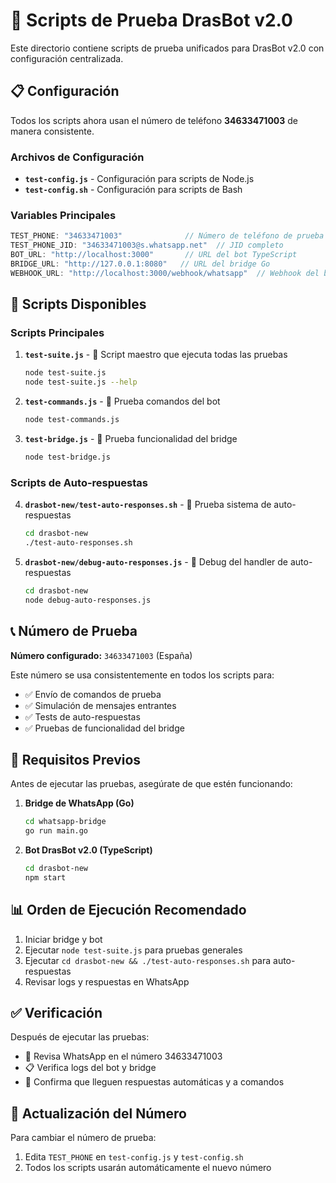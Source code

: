 # 🧪 Scripts de Prueba DrasBot v2.0

Este directorio contiene scripts de prueba unificados para DrasBot v2.0 con configuración centralizada.

## 📋 Configuración

Todos los scripts ahora usan el número de teléfono **34633471003** de manera consistente.

### Archivos de Configuración

- **`test-config.js`** - Configuración para scripts de Node.js
- **`test-config.sh`** - Configuración para scripts de Bash  

### Variables Principales

```javascript
TEST_PHONE: "34633471003"              // Número de teléfono de prueba (España)
TEST_PHONE_JID: "34633471003@s.whatsapp.net"  // JID completo
BOT_URL: "http://localhost:3000"       // URL del bot TypeScript
BRIDGE_URL: "http://127.0.0.1:8080"   // URL del bridge Go
WEBHOOK_URL: "http://localhost:3000/webhook/whatsapp"  // Webhook del bot
```

## 🚀 Scripts Disponibles

### Scripts Principales

1. **`test-suite.js`** - 🎯 Script maestro que ejecuta todas las pruebas
   ```bash
   node test-suite.js
   node test-suite.js --help
   ```

2. **`test-commands.js`** - 🤖 Prueba comandos del bot
   ```bash
   node test-commands.js
   ```

3. **`test-bridge.js`** - 🌉 Prueba funcionalidad del bridge
   ```bash
   node test-bridge.js
   ```

### Scripts de Auto-respuestas

4. **`drasbot-new/test-auto-responses.sh`** - 💬 Prueba sistema de auto-respuestas
   ```bash
   cd drasbot-new
   ./test-auto-responses.sh
   ```

5. **`drasbot-new/debug-auto-responses.js`** - 🔧 Debug del handler de auto-respuestas
   ```bash
   cd drasbot-new
   node debug-auto-responses.js
   ```

## 📞 Número de Prueba

**Número configurado:** `34633471003` (España)

Este número se usa consistentemente en todos los scripts para:
- ✅ Envío de comandos de prueba
- ✅ Simulación de mensajes entrantes  
- ✅ Tests de auto-respuestas
- ✅ Pruebas de funcionalidad del bridge

## 🔧 Requisitos Previos

Antes de ejecutar las pruebas, asegúrate de que estén funcionando:

1. **Bridge de WhatsApp (Go)**
   ```bash
   cd whatsapp-bridge
   go run main.go
   ```

2. **Bot DrasBot v2.0 (TypeScript)**
   ```bash
   cd drasbot-new
   npm start
   ```

## 📊 Orden de Ejecución Recomendado

1. Iniciar bridge y bot
2. Ejecutar `node test-suite.js` para pruebas generales
3. Ejecutar `cd drasbot-new && ./test-auto-responses.sh` para auto-respuestas
4. Revisar logs y respuestas en WhatsApp

## ✅ Verificación

Después de ejecutar las pruebas:
- 📱 Revisa WhatsApp en el número 34633471003
- 📋 Verifica logs del bot y bridge
- 🎯 Confirma que lleguen respuestas automáticas y a comandos

## 🔄 Actualización del Número

Para cambiar el número de prueba:
1. Edita `TEST_PHONE` en `test-config.js` y `test-config.sh`
2. Todos los scripts usarán automáticamente el nuevo número
